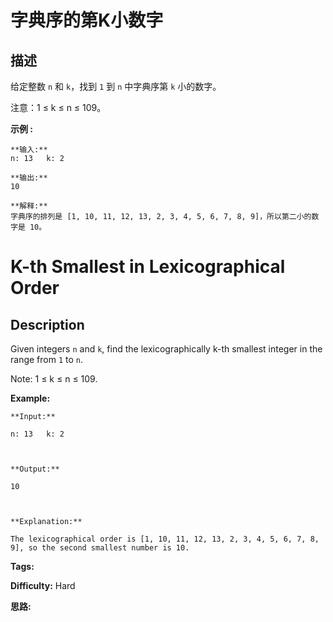 # 字典序的第K小数字

## 描述

给定整数 `n` 和 `k`，找到 `1` 到 `n` 中字典序第 `k` 小的数字。

注意：1 ≤ k ≤ n ≤ 109。

**示例 :**

    
    
    **输入:**
    n: 13   k: 2
    
    **输出:**
    10
    
    **解释:**
    字典序的排列是 [1, 10, 11, 12, 13, 2, 3, 4, 5, 6, 7, 8, 9]，所以第二小的数字是 10。
    



# K-th Smallest in Lexicographical Order

## Description



Given integers `n` and `k`, find the lexicographically k-th smallest integer in the range from `1` to `n`.

Note: 1 ≤ k ≤ n ≤ 109.

**Example:**

    
    
    **Input:**
    n: 13   k: 2
    
    **Output:**
    10
    
    **Explanation:**
    The lexicographical order is [1, 10, 11, 12, 13, 2, 3, 4, 5, 6, 7, 8, 9], so the second smallest number is 10.
    


**Tags:** 

**Difficulty:** Hard

**思路:**
